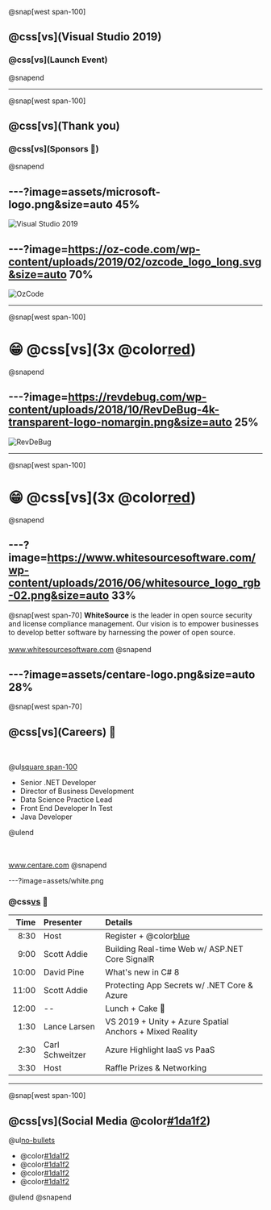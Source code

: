 @snap[west span-100]
## @css[vs](Visual Studio 2019)
### @css[vs](Launch Event)
@snapend

---

@snap[west span-100]
## @css[vs](Thank you)
### @css[vs](Sponsors 🙏)
@snapend

---?image=assets/microsoft-logo.png&size=auto 45%
---

![Visual Studio 2019](https://www.youtube.com/embed/9XE8kOI5JTk)

---?image=https://oz-code.com/wp-content/uploads/2019/02/ozcode_logo_long.svg&size=auto 70%
---

![OzCode](https://player.vimeo.com/video/327045936)

---

@snap[west span-100]
# 😁 @css[vs](3x @color[red](@fa[award]))
@snapend

---?image=https://revdebug.com/wp-content/uploads/2018/10/RevDeBug-4k-transparent-logo-nomargin.png&size=auto 25%
---

![RevDeBug](https://www.youtube.com/embed/67ZDTEC9yqM)

---

@snap[west span-100]
# 😁 @css[vs](3x @color[red](@fa[award]))
@snapend

---?image=https://www.whitesourcesoftware.com/wp-content/uploads/2016/06/whitesource_logo_rgb-02.png&size=auto 33%
---

@snap[west span-70]
__WhiteSource__ is the leader in open source security and license compliance management. Our vision is to empower businesses to develop better software by harnessing the power of open source.
<br/><br/>
<a href='www.whitesourcesoftware.com' target='_blank'>www.whitesourcesoftware.com</a>
@snapend

---?image=assets/centare-logo.png&size=auto 28%
---

@snap[west span-70]

<h2>@css[vs](Careers) 🤘</h2>
<br/>

@ul[square span-100](false)

 - Senior .NET Developer
 - Director of Business Development
 - Data Science Practice Lead
 - Front End Developer In Test
 - Java Developer

@ulend

<br/><br/>
<a href='www.centare.com' target='_blank'>www.centare.com</a>
@snapend

---?image=assets/white.png

### @css[vs](Agenda) 📅

| Time | Presenter | Details |
|--:|:--|:--|
| 8:30 | Host | Register + @color[blue](`this`) |
| 9:00 | Scott Addie | Building Real-time Web w/ ASP.NET Core SignalR |
| 10:00 | David Pine | What's new in C# 8 |
| 11:00 | Scott Addie | Protecting App Secrets w/ .NET Core & Azure |
| 12:00 | -- | Lunch + Cake 🎂 |
| 1:30 | Lance Larsen | VS 2019 + Unity + Azure Spatial Anchors + Mixed Reality |
| 2:30 | Carl Schweitzer | Azure Highlight IaaS vs PaaS |
| 3:30 | Host | Raffle Prizes & Networking |

---

@snap[west span-100]
## @css[vs](Social Media @color[#1da1f2](@fa[twitter]))

@ul[no-bullets](false)

 - @color[#1da1f2](@Centare)
 - @color[#1da1f2](@VisualStudio)
 - @color[#1da1f2](#VS2019)
 - @color[#1da1f2](#DeveloperCommunity)

@ulend
@snapend
